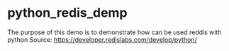 # python_redis_demp

The purpose of this demo is to demonstrate how can be used reddis with python
Source: https://developer.redislabs.com/develop/python/
